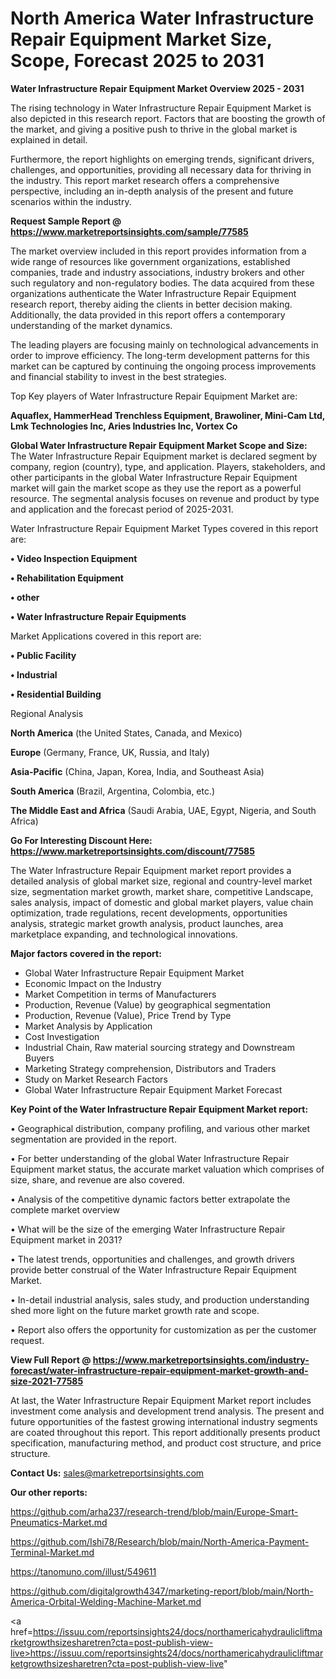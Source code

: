 # North America Water Infrastructure Repair Equipment Market Size, Scope, Forecast 2025 to 2031

<Strong> Water Infrastructure Repair Equipment Market Overview 2025 - 2031</strong>

The rising technology in Water Infrastructure Repair Equipment Market is also depicted in this research report. Factors that are boosting the growth of the market, and giving a positive push to thrive in the global market is explained in detail.

Furthermore, the report highlights on emerging trends, significant drivers, challenges, and opportunities, providing all necessary data for thriving in the industry. This report market research offers a comprehensive perspective, including an in-depth analysis of the present and future scenarios within the industry.

<strong>Request Sample Report @ <a href=https://www.marketreportsinsights.com/sample/77585>https://www.marketreportsinsights.com/sample/77585</a></strong>

The market overview included in this report provides information from a wide range of resources like government organizations, established companies, trade and industry associations, industry brokers and other such regulatory and non-regulatory bodies. The data acquired from these organizations authenticate the Water Infrastructure Repair Equipment research report, thereby aiding the clients in better decision making. Additionally, the data provided in this report offers a contemporary understanding of the market dynamics.

The leading players are focusing mainly on technological advancements in order to improve efficiency. The long-term development patterns for this market can be captured by continuing the ongoing process improvements and financial stability to invest in the best strategies.

Top Key players of Water Infrastructure Repair Equipment Market are:

<strong>Aquaflex, HammerHead Trenchless Equipment, Brawoliner, Mini-Cam Ltd, Lmk Technologies Inc, Aries Industries Inc, Vortex Co</strong>

<strong><b>Global Water Infrastructure Repair Equipment Market Scope and Size:</b></strong>
The Water Infrastructure Repair Equipment market is declared segment by company, region (country), type, and application. Players, stakeholders, and other participants in the global Water Infrastructure Repair Equipment market will gain the market scope as they use the report as a powerful resource. The segmental analysis focuses on revenue and product by type and application and the forecast period of 2025-2031.

Water Infrastructure Repair Equipment Market Types covered in this report are:

<strong>• Video Inspection Equipment

• Rehabilitation Equipment

• other

• Water Infrastructure Repair Equipments</strong>

Market Applications covered in this report are:

<strong>• Public Facility

• Industrial

• Residential Building</strong> 

Regional Analysis

<strong>North America</strong> (the United States, Canada, and Mexico)

<strong>Europe</strong> (Germany, France, UK, Russia, and Italy)

<strong>Asia-Pacific</strong> (China, Japan, Korea, India, and Southeast Asia)

<strong>South America</strong> (Brazil, Argentina, Colombia, etc.)

<strong>The Middle East and Africa</strong> (Saudi Arabia, UAE, Egypt, Nigeria, and South Africa)

<strong>Go For Interesting Discount Here: <a href=https://www.marketreportsinsights.com/discount/77585>https://www.marketreportsinsights.com/discount/77585</a></strong>

The Water Infrastructure Repair Equipment market report provides a detailed analysis of global market size, regional and country-level market size, segmentation market growth, market share, competitive Landscape, sales analysis, impact of domestic and global market players, value chain optimization, trade regulations, recent developments, opportunities analysis, strategic market growth analysis, product launches, area marketplace expanding, and technological innovations.

<strong><b>Major factors covered in the report:</b></strong>
<ul>
  <li>Global Water Infrastructure Repair Equipment Market </li>
  <li>Economic Impact on the Industry</li>
  <li>Market Competition in terms of Manufacturers</li>
  <li>Production, Revenue (Value) by geographical segmentation</li>
  <li>Production, Revenue (Value), Price Trend by Type</li>
  <li>Market Analysis by Application</li>
  <li>Cost Investigation</li>
  <li>Industrial Chain, Raw material sourcing strategy and Downstream Buyers</li>
  <li>Marketing Strategy comprehension, Distributors and Traders</li>
  <li>Study on Market Research Factors</li>
  <li>Global Water Infrastructure Repair Equipment Market Forecast</li>
</ul>

<strong><b>Key Point of the Water Infrastructure Repair Equipment Market report:</b></strong>

• Geographical distribution, company profiling, and various other market segmentation are provided in the report.

• For better understanding of the global Water Infrastructure Repair Equipment market status, the accurate market valuation which comprises of size, share, and revenue are also covered.

• Analysis of the competitive dynamic factors better extrapolate the complete market overview

• What will be the size of the emerging Water Infrastructure Repair Equipment market in 2031?

• The latest trends, opportunities and challenges, and growth drivers provide better construal of the Water Infrastructure Repair Equipment Market.

• In-detail industrial analysis, sales study, and production understanding shed more light on the future market growth rate and scope.

• Report also offers the opportunity for customization as per the customer request.

<strong><b>View Full Report @ <a href=https://www.marketreportsinsights.com/industry-forecast/water-infrastructure-repair-equipment-market-growth-and-size-2021-77585>https://www.marketreportsinsights.com/industry-forecast/water-infrastructure-repair-equipment-market-growth-and-size-2021-77585</a></b></strong>


At last, the Water Infrastructure Repair Equipment Market report includes investment come analysis and development trend analysis. The present and future opportunities of the fastest growing international industry segments are coated throughout this report. This report additionally presents product specification, manufacturing method, and product cost structure, and price structure.

<strong>Contact Us:</strong>
sales@marketreportsinsights.com

<strong>Our other reports:</strong>

<a href=https://github.com/arha237/research-trend/blob/main/Europe-Smart-Pneumatics-Market.md>https://github.com/arha237/research-trend/blob/main/Europe-Smart-Pneumatics-Market.md</a>

<a href=https://github.com/Ishi78/Research/blob/main/North-America-Payment-Terminal-Market.md>https://github.com/Ishi78/Research/blob/main/North-America-Payment-Terminal-Market.md</a>

<a href=https://tanomuno.com/illust/549611>https://tanomuno.com/illust/549611</a>

<a href=https://github.com/digitalgrowth4347/marketing-report/blob/main/North-America-Orbital-Welding-Machine-Market.md>https://github.com/digitalgrowth4347/marketing-report/blob/main/North-America-Orbital-Welding-Machine-Market.md</a>

<a href=https://issuu.com/reportsinsights24/docs/northamericahydraulicliftmarketgrowthsizesharetren?cta=post-publish-view-live>https://issuu.com/reportsinsights24/docs/northamericahydraulicliftmarketgrowthsizesharetren?cta=post-publish-view-live</a>"
